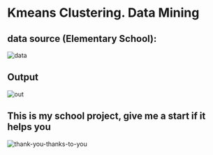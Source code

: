 # Kmeans Clustering. Data Mining  

## data source (Elementary School):  
![data](https://user-images.githubusercontent.com/86332370/169287527-54f480ec-7925-4d47-8fdf-ba2529889e63.PNG)
  
## Output  
![out](https://user-images.githubusercontent.com/86332370/169287558-0f3a36c4-46a7-4e85-b445-f113baee85bc.PNG)

## This is my school project, give me a start if it helps you
![thank-you-thanks-to-you](https://user-images.githubusercontent.com/86332370/169284332-0edd2f4d-6003-4a64-83a6-224eceb97d18.gif)
